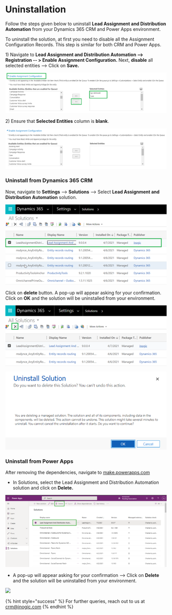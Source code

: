 # Uninstallation

Follow the steps given below to uninstall **Lead Assignment and Distribution Automation** from your Dynamics 365 CRM and Power Apps environment.&#x20;

To uninstall the solution, at first you need to disable all the Assignment Configuration Records. This step is similar for both CRM and Power Apps.

1\) Navigate to **Lead Assignment and Distribution Automation -->** **Registration -- > Enable Assignment Configuration.** Next, **disable** all selected entities --> Click on **Save.**

![](../.gitbook/assets/Last0.png)

2\) Ensure that **Selected Entities** column is **blank**.

![](../.gitbook/assets/Last00.png)

### Uninstall from Dynamics 365 CRM

Now, navigate to **Settings** --> **Solutions** --> Select **Lead Assignment and Distribution Automation** solution.

![](../.gitbook/assets/Last.png)

Click on **delete** button. A pop-up will appear asking for your confirmation. Click on **OK** and the solution will be uninstalled from your environment.

![](../.gitbook/assets/Last2.png)

![](../.gitbook/assets/21.png)

### Uninstall from Power Apps

After removing the dependencies,  navigate to [make.powerapps.com](https://make.powerapps.com/)

* In Solutions, select the Lead Assignment and Distribution Automation solution and click on **Delete.**

![](<../.gitbook/assets/LADA Power Apps.png>)

* A pop-up will appear asking for your confirmation --> Click on **Delete** and the solution will be uninstalled from your environment.

![](<../.gitbook/assets/LADA Power Apps\_1.png>)

{% hint style="success" %}
For further queries, reach out to us at [crm@inogic.com](mailto:crm@inogic.com)
{% endhint %}

